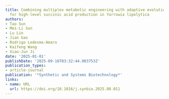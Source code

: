 ```yaml
---
title: Combining multiplex metabolic engineering with adaptive evolution strategies
  for high-level succinic acid production in Yarrowia lipolytica
authors:
- Tao Sun
- Mei-Li Sun
- Lu Lin
- Jian Gao
- Rodrigo Ledesma‐Amaro
- Kaifeng Wang
- Xiao‐Jun Ji
date: '2025-01-01'
publishDate: '2025-09-16T03:32:44.003753Z'
publication_types:
- article-journal
publication: '*Synthetic and Systems Biotechnology*'
links:
- name: URL
  url: https://doi.org/10.1016/j.synbio.2025.08.011
---
```

